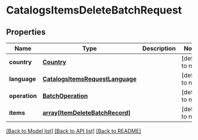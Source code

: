 # CatalogsItemsDeleteBatchRequest

## Properties
Name | Type | Description | Notes
------------ | ------------- | ------------- | -------------
**country** | [**Country**](Country.md) |  | [default to null]
**language** | [**CatalogsItemsRequestLanguage**](CatalogsItemsRequestLanguage.md) |  | [default to null]
**operation** | [**BatchOperation**](BatchOperation.md) |  | [default to null]
**items** | [**array[ItemDeleteBatchRecord]**](ItemDeleteBatchRecord.md) |  | [default to null]

[[Back to Model list]](../README.md#documentation-for-models) [[Back to API list]](../README.md#documentation-for-api-endpoints) [[Back to README]](../README.md)


